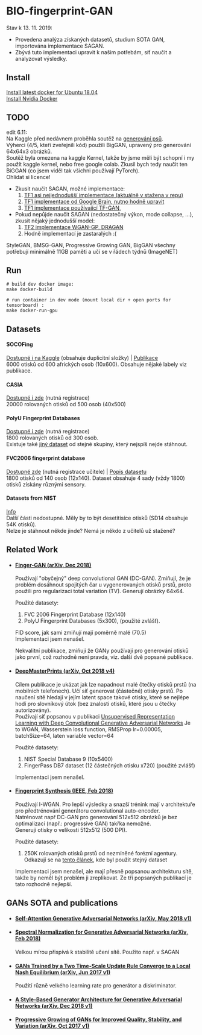 # BIO-fingerprint-GAN

Stav k 13. 11. 2019:
* Provedena analýza získaných datasetů, studium SOTA GAN, importována implementace SAGAN.
* Zbývá tuto implementaci upravit k našim potřebám, síť naučit a analyzovat výsledky.

## Install
[Install latest docker for Ubuntu 18.04](https://www.digitalocean.com/community/tutorials/how-to-install-and-use-docker-on-ubuntu-18-04)  
[Install Nvidia Docker](https://github.com/NVIDIA/nvidia-docker)

## TODO
edit 6.11:  
Na Kaggle před nedávnem proběhla soutěž na [generování psů](https://www.kaggle.com/c/generative-dog-images/overview).  
Výherci (4/5, kteří zveřejnili kód) použili BigGAN, upravený pro generování 64x64x3 obrázků.  
Soutěž byla omezena na kaggle Kernel, takže by jsme měli být schopní i my použít kaggle kernel, nebo 
free google colab. Zkusil bych tedy naučit ten BiGGAN (co jsem viděl tak všichni používají PyTorch).  
Ohlídat si licence!  

* Zkusit naučit SAGAN, možné implementace: 
    1. [TF1 asi nejjednodušší implementace (aktuálně v stažena v repu)](https://github.com/taki0112/Self-Attention-GAN-Tensorflow) 
    2. [TF1 implementace od Google Brain, nutno hodně upravit](https://github.com/brain-research/self-attention-gan?fbclid=IwAR21-JpEZA3TBx1GOGpoLHeGFzR3NgluFsA9BtGNh-CYPVMKJztWT1tIgrs)
    3. [TF1 implementace používající TF-GAN, ](https://github.com/tensorflow/gan/tree/master/tensorflow_gan/examples/self_attention_estimator)
* Pokud nepůjde naučit SAGAN (nedostatečný výkon, mode collapse, ...), zkusit nějaký jednodušší model:
    1. [TF2 implementace WGAN-GP, DRAGAN](https://github.com/LynnHo/DCGAN-LSGAN-WGAN-GP-DRAGAN-Tensorflow-2) 
    2. Hodně implementací je zastaralých :(

StyleGAN, BMSG-GAN, Progressive Growing GAN, BigGAN všechny potřebují minimálně 11GB paměti a učí se v řádech týdnů (ImageNET)

## Run
```shell script
# build dev docker image:
make docker-build

# run container in dev mode (mount local dir + open ports for tensorboard) :
make docker-run-gpu
```

## Datasets

#### SOCOFing
[Dostupné i na Kaggle](https://www.kaggle.com/ruizgara/socofing) (obsahuje duplicitní složky) |
[Publikace](https://arxiv.org/pdf/1807.10609.pdf) \
6000 otisků od 600 afrických osob (10x600). Obsahuje nějaké labely viz publikace.

#### CASIA
[Dostupné i zde](http://www.idealtest.org/dbDetailForUser.do?id=7) (nutná registrace) \
20000 rolovaných otisků od 500 osob (40x500)

#### PolyU Fingerprint Databases
[Dostupné i zde](http://www4.comp.polyu.edu.hk/~csajaykr/fingerprint.htm) (nutná registrace) \
1800 rolovaných otisků od 300 osob. \
Existuje také [jiný dataset](http://www4.comp.polyu.edu.hk/~biometrics/HRF/HRF_old.htm) od stejné skupiny, který nejspíš nejde stáhnout.

#### FVC2006 fingerprint database
[Dostupné zde](http://atvs.ii.uam.es/atvs/fvc2006.html) (nutná registrace učitele) |
[Popis datasetu](http://bias.csr.unibo.it/fvc2006/databases.asp)  \
1800 otisků od 140 osob (12x140). Dataset obsahuje 4 sady (vždy 1800) otisků získány různými sensory.

#### Datasets from NIST
[Info](https://www.nist.gov/itl/iad/image-group/resources/biometric-special-databases-and-software) \
Další části nedostupné. Měly by to být desetitisíce otisků (SD14 obsahuje 54K otisků). \
Nelze je stáhnout někde jinde? Nemá je někdo z učitelů už stažené?  

## Related Work
* #### [Finger-GAN (arXiv, Dec 2018)](https://arxiv.org/abs/1812.10482)  
    Používají "obyčejný" deep convolutional GAN (DC-GAN). 
    Zmiňují, že je problém dosáhnout spojitých čar u vygenerovaných otisků prstů, proto
    použili pro regularizaci total variation (TV). 
    Generují obrázky 64x64.  
    
    Použité datasety:
    1. FVC 2006 Fingerprint Database (12x140)
    2. PolyU Fingerprint Databases (5x300), (použité zvlášť).  
    
    FID score, jak sami zmiňují mají poměrně malé (70.5)  
    Implementaci jsem nenašel.
    
    Nekvalitní publikace, zmiňují že GANy používají pro generování otisků jako první, 
    což rozhodně neni pravda, viz. další dvě popsané publikace.
    
* #### [DeepMasterPrints (arXiv, Oct 2018 v4)](https://arxiv.org/abs/1705.07386)  
    Cílem publikace je ukázat jak lze napadnout malé čtečky otisků prstů (na mobilních telefonech).
    Učí síť generovat (částečné) otisky prstů. Po naučení sítě hledají v jejím latent space takové otisky, které 
    se nejlépe hodí pro slovníkový útok (bez znalosti otisků, které jsou u čtečky autorizovány).  
    Používají síť popsanou v publikaci [Unsupervised Representation Learning with Deep Convolutional Generative Adversarial Networks](https://arxiv.org/abs/1511.06434)
    Je to WGAN, Wasserstein loss function, RMSProp lr=0.00005, batchSize=64, laten variable vector=64
    
    Použité datasety:
    1. NIST Special Database 9 (10x5400)  
    2. FingerPass DB7 dataset (12 částečných otisku x720) (použité zvlášť)  
    
     Implementaci jsem nenašel.
    
    
* #### [Fingerprint Synthesis (IEEE, Feb 2018)](https://ieeexplore.ieee.org/document/8411200)
    Používají I-WGAN. Pro lepší výsledky a snazší trénink mají v architektuře pro předtrénování generátoru convolutional auto-encoder.  
    Natrénovat např DC-GAN pro generování 512x512 obrázků je bez optimalizací (např.: progressive GAN) takřka nemožné.    
    Generují otisky o velikosti 512x512 (500 DPI). 
    
    Použité datasety:
    1. 250K rolovaných otisků prstů od nezmíněné forézní agentury. Odkazují se na [tento článek](https://ieeexplore.ieee.org/document/8272728), 
    kde byl použit stejný dataset
    
    Implementaci jsem nenašel, ale mají přesně popsanou architekturu sítě, takže by neměl být problém ji zreplikovat.
    Ze tří popsaných publikací je tato rozhodně nejlepší.


## GANs SOTA and publications
* #### [Self-Attention Generative Adversarial Networks (arXiv, May 2018 v1)](https://arxiv.org/abs/1805.08318)
    
* #### [Spectral Normalization for Generative Adversarial Networks (arXiv, Feb 2018)](https://arxiv.org/abs/1802.05957)
    Velkou mírou přispívá k stabilitě učení sítě. Použito např. v SAGAN
* #### [GANs Trained by a Two Time-Scale Update Rule Converge to a Local Nash Equilibrium (arXiv, Jun 2017 v1)](https://arxiv.org/abs/1706.08500)
    Použití různě velkého learning rate pro generátor a diskriminator.
* #### [A Style-Based Generator Architecture for Generative Adversarial Networks (arXiv, Dec 2018 v1)](https://arxiv.org/abs/1812.04948)

* #### [Progressive Growing of GANs for Improved Quality, Stability, and Variation (arXiv, Oct 2017 v1)](https://arxiv.org/abs/1710.10196)
